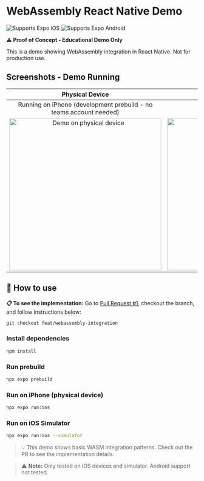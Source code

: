 # WebAssembly React Native Demo
<p>
  <!-- iOS -->
  <img alt="Supports Expo iOS" longdesc="Supports Expo iOS" src="https://img.shields.io/badge/iOS-4630EB.svg?style=flat-square&logo=APPLE&labelColor=999999&logoColor=fff" />
  <!-- Android -->
  <img alt="Supports Expo Android" longdesc="Supports Expo Android" src="https://img.shields.io/badge/Android-4630EB.svg?style=flat-square&logo=ANDROID&labelColor=A4C639&logoColor=fff" />
</p>

**⚠️ Proof of Concept - Educational Demo Only**

This is a demo showing WebAssembly integration in React Native. Not for production use.

## Screenshots - Demo Running

| **Physical Device** | **iOS Simulator** |
|:---:|:---:|
| Running on iPhone (development prebuild - no teams account needed) | Running on iOS Simulator |
| <img height="400" alt="Demo on physical device" src="https://github.com/user-attachments/assets/6299f3a5-ec52-42b0-8810-b6b66eea2536" /> | <img height="400" alt="Demo on iOS simulator" src="https://github.com/user-attachments/assets/83741fad-572e-455f-9179-531a42f2a062" /> |

## 🚀 How to use

**📋 To see the implementation:** Go to [Pull Request #1](https://github.com/vyk2rr/react-native-wasm-demo/pull/1), checkout the branch, and follow instructions below:

```sh
git checkout feat/webassembly-integration
```

### Install dependencies
```sh
npm install
```

### Run prebuild
```sh
npx expo prebuild
```

### Run on iPhone (physical device)
```sh
npx expo run:ios
```

### Run on iOS Simulator
```sh
npx expo run:ios --simulator
```

> 💡 This demo shows basic WASM integration patterns. Check out the PR to see the implementation details.

> ⚠️ **Note:** Only tested on iOS devices and simulator. Android support not tested.
